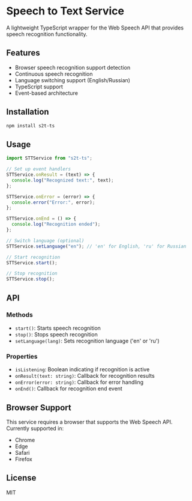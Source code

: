 # Speech to Text Service

A lightweight TypeScript wrapper for the Web Speech API that provides speech recognition functionality.

## Features

- Browser speech recognition support detection
- Continuous speech recognition
- Language switching support (English/Russian)
- TypeScript support
- Event-based architecture

## Installation

```bash
npm install s2t-ts
```

## Usage

```typescript
import STTService from "s2t-ts";

// Set up event handlers
STTService.onResult = (text) => {
  console.log("Recognized text:", text);
};

STTService.onError = (error) => {
  console.error("Error:", error);
};

STTService.onEnd = () => {
  console.log("Recognition ended");
};

// Switch language (optional)
STTService.setLanguage("en"); // 'en' for English, 'ru' for Russian

// Start recognition
STTService.start();

// Stop recognition
STTService.stop();
```

## API

### Methods

- `start()`: Starts speech recognition
- `stop()`: Stops speech recognition
- `setLanguage(lang)`: Sets recognition language ('en' or 'ru')

### Properties

- `isListening`: Boolean indicating if recognition is active
- `onResult(text: string)`: Callback for recognition results
- `onError(error: string)`: Callback for error handling
- `onEnd()`: Callback for recognition end event

## Browser Support

This service requires a browser that supports the Web Speech API. Currently supported in:

- Chrome
- Edge
- Safari
- Firefox

## License

MIT
